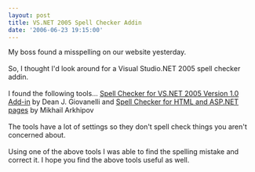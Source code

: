 ```yaml
---
layout: post
title: VS.NET 2005 Spell Checker Addin
date: '2006-06-23 19:15:00'
---
```


My boss found a misspelling on our website yesterday.<br><br>So, I thought I'd look around for a Visual Studio.NET 2005 spell checker addin.<br><br>I found the following tools... <a href="http://www.dotnet2themax.com/ShowContent.aspx?ID=ded748ac-f681-4976-9623-71f5f3e3ea8f">Spell Checker for VS.NET 2005 Version 1.0 Add-in</a> by Dean J. Giovanelli and <a href="http://blogs.msdn.com/mikhailarkhipov/archive/2006/04/17/577471.aspx">Spell Checker for HTML and ASP.NET pages</a> by Mikhail Arkhipov<br><br>The tools have a lot of settings so they don't spell check things you aren't concerned about.<br><br>Using one of the above tools I was able to find the spelling mistake and correct it. I hope you find the above tools useful as well.